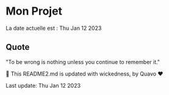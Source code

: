 # Mon Projet

La date actuelle est : Thu Jan 12 2023

## Quote

"To be wrong is nothing unless you continue to remember it."

🤖 This README2.md is updated with wickedness, by Quavo ❤️

Last update: Thu Jan 12 2023